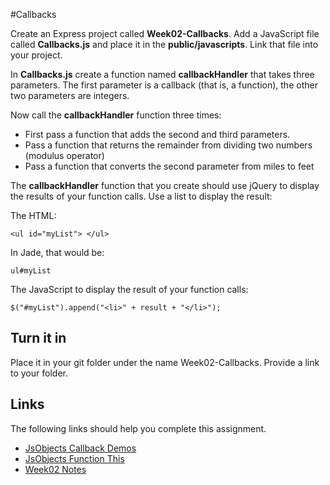 #Callbacks

Create an Express project called **Week02-Callbacks**. Add a JavaScript file called **Callbacks.js** and place it in the **public/javascripts**. Link that file into your project.

In **Callbacks.js** create a function named **callbackHandler** that takes three parameters. The first parameter is a callback (that is, a function), the other two parameters are integers.

Now call the **callbackHandler** function three times:

- First pass a function that adds the second and third parameters.
- Pass a function that returns the remainder from dividing two numbers (modulus operator)
- Pass a function that converts the second parameter from miles to feet

The **callbackHandler** function that you create should use jQuery to display the results of your function calls. Use
a list to display the result:

The HTML:

    <ul id="myList"> </ul>

In Jade, that would be:

    ul#myList

The JavaScript to display the result of your function calls:

    $("#myList").append("<li>" + result + "</li>");

## Turn it in

Place it in your git folder under the name Week02-Callbacks. Provide a link to your folder.

## Links

The following links should help you complete this assignment.

- [JsObjects Callback Demos](https://github.com/charliecalvert/JsObjects/tree/master/JavaScript/Functions)
- [JsObjects Function This](https://github.com/charliecalvert/JsObjects/tree/master/JavaScript/Functions)
- [Week02 Notes](http://elvenware.com/charlie/books/CloudNotes/Prog282/Week02.html)


